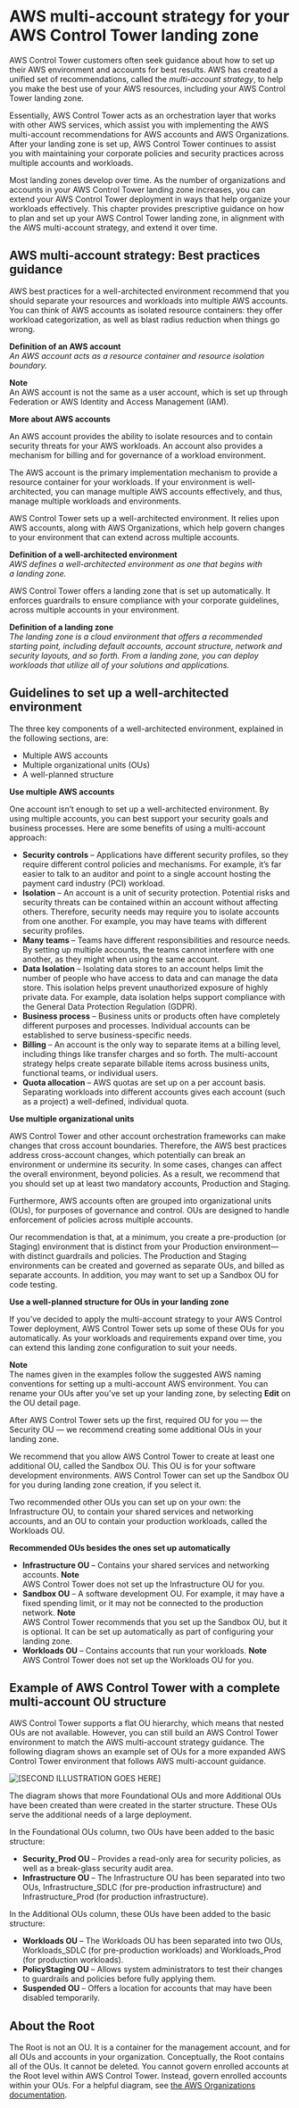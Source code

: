 # AWS multi\-account strategy for your AWS Control Tower landing zone<a name="aws-multi-account-landing-zone"></a>

AWS Control Tower customers often seek guidance about how to set up their AWS environment and accounts for best results\. AWS has created a unified set of recommendations, called the *multi\-account strategy*, to help you make the best use of your AWS resources, including your AWS Control Tower landing zone\.

Essentially, AWS Control Tower acts as an orchestration layer that works with other AWS services, which assist you with implementing the AWS multi\-account recommendations for AWS accounts and AWS Organizations\. After your landing zone is set up, AWS Control Tower continues to assist you with maintaining your corporate policies and security practices across multiple accounts and workloads\.

Most landing zones develop over time\. As the number of organizations and accounts in your AWS Control Tower landing zone increases, you can extend your AWS Control Tower deployment in ways that help organize your workloads effectively\. This chapter provides prescriptive guidance on how to plan and set up your AWS Control Tower landing zone, in alignment with the AWS multi\-account strategy, and extend it over time\.

## AWS multi\-account strategy: Best practices guidance<a name="multi-account-guidance"></a>

AWS best practices for a well\-architected environment recommend that you should separate your resources and workloads into multiple AWS accounts\. You can think of AWS accounts as isolated resource containers: they offer workload categorization, as well as blast radius reduction when things go wrong\.

**Definition of an AWS account**  
*An AWS account acts as a resource container and resource isolation boundary\.*

**Note**  
An AWS account is not the same as a user account, which is set up through Federation or AWS Identity and Access Management \(IAM\)\.

**More about AWS accounts**

An AWS account provides the ability to isolate resources and to contain security threats for your AWS workloads\. An account also provides a mechanism for billing and for governance of a workload environment\.

The AWS account is the primary implementation mechanism to provide a resource container for your workloads\. If your environment is well\-architected, you can manage multiple AWS accounts effectively, and thus, manage multiple workloads and environments\.

AWS Control Tower sets up a well\-architected environment\. It relies upon AWS accounts, along with AWS Organizations, which help govern changes to your environment that can extend across multiple accounts\.

**Definition of a well\-architected environment**  
*AWS defines a well\-architected environment as one that begins with a landing zone\.*

AWS Control Tower offers a landing zone that is set up automatically\. It enforces guardrails to ensure compliance with your corporate guidelines, across multiple accounts in your environment\.

**Definition of a landing zone**  
*The landing zone is a cloud environment that offers a recommended starting point, including default accounts, account structure, network and security layouts, and so forth\. From a landing zone, you can deploy workloads that utilize all of your solutions and applications\.*

## Guidelines to set up a well\-architected environment<a name="guidelines-for-multi-account-setup"></a>

The three key components of a well\-architected environment, explained in the following sections, are:
+ Multiple AWS accounts
+ Multiple organizational units \(OUs\)
+ A well\-planned structure

**Use multiple AWS accounts**

One account isn’t enough to set up a well\-architected environment\. By using multiple accounts, you can best support your security goals and business processes\. Here are some benefits of using a multi\-account approach:
+ **Security controls** – Applications have different security profiles, so they require different control policies and mechanisms\. For example, it’s far easier to talk to an auditor and point to a single account hosting the payment card industry \(PCI\) workload\.
+ **Isolation** – An account is a unit of security protection\. Potential risks and security threats can be contained within an account without affecting others\. Therefore, security needs may require you to isolate accounts from one another\. For example, you may have teams with different security profiles\.
+ **Many teams** – Teams have different responsibilities and resource needs\. By setting up multiple accounts, the teams cannot interfere with one another, as they might when using the same account\.
+ **Data Isolation** – Isolating data stores to an account helps limit the number of people who have access to data and can manage the data store\. This isolation helps prevent unauthorized exposure of highly private data\. For example, data isolation helps support compliance with the General Data Protection Regulation \(GDPR\)\.
+ **Business process** – Business units or products often have completely different purposes and processes\. Individual accounts can be established to serve business\-specific needs\.
+ **Billing** – An account is the only way to separate items at a billing level, including things like transfer charges and so forth\. The multi\-account strategy helps create separate billable items across business units, functional teams, or individual users\.
+ **Quota allocation** – AWS quotas are set up on a per account basis\. Separating workloads into different accounts gives each account \(such as a project\) a well\-defined, individual quota\.

**Use multiple organizational units**

AWS Control Tower and other account orchestration frameworks can make changes that cross account boundaries\. Therefore, the AWS best practices address cross\-account changes, which potentially can break an environment or undermine its security\. In some cases, changes can affect the overall environment, beyond policies\. As a result, we recommend that you should set up at least two mandatory accounts, Production and Staging\.

Furthermore, AWS accounts often are grouped into organizational units \(OUs\), for purposes of governance and control\. OUs are designed to handle enforcement of policies across multiple accounts\.

Our recommendation is that, at a minimum, you create a pre\-production \(or Staging\) environment that is distinct from your Production environment—with distinct guardrails and policies\. The Production and Staging environments can be created and governed as separate OUs, and billed as separate accounts\. In addition, you may want to set up a Sandbox OU for code testing\.

**Use a well\-planned structure for OUs in your landing zone**

If you’ve decided to apply the multi\-account strategy to your AWS Control Tower deployment, AWS Control Tower sets up some of these OUs for you automatically\. As your workloads and requirements expand over time, you can extend this landing zone configuration to suit your needs\.

**Note**  
The names given in the examples follow the suggested AWS naming conventions for setting up a multi\-account AWS environment\. You can rename your OUs after you've set up your landing zone, by selecting **Edit** on the OU detail page\.

After AWS Control Tower sets up the first, required OU for you — the Security OU — we recommend creating some additional OUs in your landing zone\.

We recommend that you allow AWS Control Tower to create at least one additional OU, called the Sandbox OU\. This OU is for your software development environments\. AWS Control Tower can set up the Sandbox OU for you during landing zone creation, if you select it\. 

Two recommended other OUs you can set up on your own: the Infrastructure OU, to contain your shared services and networking accounts, and an OU to contain your production workloads, called the Workloads OU\.

**Recommended OUs besides the ones set up automatically**
+ **Infrastructure OU** – Contains your shared services and networking accounts\.
**Note**  
AWS Control Tower does not set up the Infrastructure OU for you\.
+ **Sandbox OU** – A software development OU\. For example, it may have a fixed spending limit, or it may not be connected to the production network\.
**Note**  
AWS Control Tower recommends that you set up the Sandbox OU, but it is optional\. It can be set up automatically as part of configuring your landing zone\.
+ **Workloads OU** – Contains accounts that run your workloads\.
**Note**  
AWS Control Tower does not set up the Workloads OU for you\.

## Example of AWS Control Tower with a complete multi\-account OU structure<a name="guidelines-for-full-multi-account"></a>

AWS Control Tower supports a flat OU hierarchy, which means that nested OUs are not available\. However, you can still build an AWS Control Tower environment to match the AWS multi\-account strategy guidance\. The following diagram shows an example set of OUs for a more expanded AWS Control Tower environment that follows AWS multi\-account guidance\.

![\[SECOND ILLUSTRATION GOES HERE\]](http://docs.aws.amazon.com/controltower/latest/userguide/images/second-figure.png)

The diagram shows that more Foundational OUs and more Additional OUs have been created than were created in the starter structure\. These OUs serve the additional needs of a large deployment\.

In the Foundational OUs column, two OUs have been added to the basic structure:
+ **Security\_Prod OU** – Provides a read\-only area for security policies, as well as a break\-glass security audit area\.
+ **Infrastructure OU** – The Infrastructure OU has been separated into two OUs, Infrastructure\_SDLC \(for pre\-production infrastructure\) and Infrastructure\_Prod \(for production infrastructure\)\.

In the Additional OUs column, these OUs have been added to the basic structure: 
+ **Workloads OU** – The Workloads OU has been separated into two OUs, Workloads\_SDLC \(for pre\-production workloads\) and Workloads\_Prod \(for production workloads\)\.
+ **PolicyStaging OU** – Allows system administrators to test their changes to guardrails and policies before fully applying them\.
+ **Suspended OU** – Offers a location for accounts that may have been disabled temporarily\.

## About the Root<a name="about-the-root"></a>

The Root is not an OU\. It is a container for the management account, and for all OUs and accounts in your organization\. Conceptually, the Root contains all of the OUs\. It cannot be deleted\. You cannot govern enrolled accounts at the Root level within AWS Control Tower\. Instead, govern enrolled accounts within your OUs\. For a helpful diagram, see [the AWS Organizations documentation](https://docs.aws.amazon.com/organizations/latest/userguide/orgs_getting-started_concepts.html)\. 